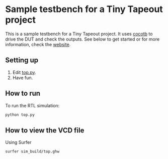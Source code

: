 # Sample testbench for a Tiny Tapeout project

This is a sample testbench for a Tiny Tapeout project. It uses [cocotb](https://docs.cocotb.org/en/stable/) to drive the DUT and check the outputs.
See below to get started or for more information, check the [website](https://tinytapeout.com/hdl/testing/).

## Setting up

1. Edit [top.py](top.py).
2. Have fun.

## How to run

To run the RTL simulation:

```sh
python top.py
```

## How to view the VCD file

Using Surfer
```sh
surfer sim_build/top.ghw
```
